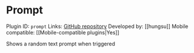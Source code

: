 # Prompt

Plugin ID: `prompt`
Links: [GitHub repository](https://github.com/hungsu/obsidian-prompt)
Developed by: [[hungsu]]
Mobile compatible: [[Mobile-compatible plugins|Yes]]

Shows a random text prompt when triggered
